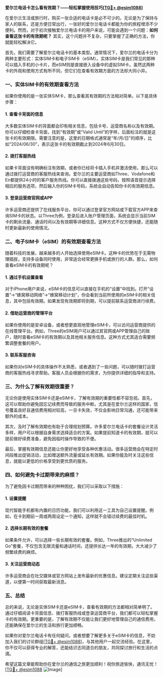 **爱尔兰电话卡怎么看有效期？——轻松掌握使用技巧[[TG💪+ @esim1088](https://t.me/s/esim1088)]**

在爱尔兰生活或旅行时，购买一张合适的电话卡是必不可少的。无论是为了保持与家人的联系，还是方便日常出行，一张好的爱尔兰电话卡都能为你的旅程增添不少便利。然而，对于初次接触爱尔兰电话卡的用户来说，可能会遇到一个问题：**如何查看这张卡的有效期呢？** 其实，这个问题并不复杂，只要掌握了正确的方法，你就能轻松解决它。

首先，我们需要了解爱尔兰电话卡的基本类型。通常情况下，爱尔兰的电话卡分为两种主要形式：实体SIM卡和电子SIM卡（eSIM）。实体SIM卡是我们常见的那种可以插入手机的小卡片，而eSIM则是直接嵌入设备中的虚拟SIM卡。虽然这两种卡的外观和使用方式有所不同，但它们在查看有效期方面的方法却大同小异。

### **一、实体SIM卡的有效期查看方法**

如果你使用的是一张实体SIM卡，那么查看其有效期的方法相对简单。以下是具体步骤：

#### **1. 查看卡背面的信息**
大多数实体SIM卡的背面都会印有相关信息，包括卡号、运营商名称以及有效期。你可以仔细检查卡背面，找到“有效期”或“Valid Until”的字样，后面标注的就是这张卡的有效期限。需要注意的是，这里的日期格式通常是“年/月/日”的顺序，比如“2024/06/30”，表示这张卡的有效期截止到2024年6月30日。

#### **2. 拨打客服热线**
如果卡背面没有明确标注有效期，或者你已经将卡插入手机并激活使用，那么可以通过拨打运营商的客服热线来查询。爱尔兰的主要运营商如Three、Vodafone和Eir都提供24小时的客户服务热线。你可以直接拨通这些号码，按照语音提示选择相应的服务选项，然后输入你的SIM卡号码，系统会自动告知你卡的有效期信息。

#### **3. 登录运营商官网或APP**
许多运营商还提供了在线服务平台，你可以通过登录官方网站或下载官方APP来查询SIM卡的状态。以Three为例，登录后进入账户管理页面，系统会显示当前SIM卡的剩余流量、通话时间以及有效期等详细信息。这种方式不仅方便快捷，还能随时更新最新的使用情况。

### **二、电子SIM卡（eSIM）的有效期查看方法**

随着科技的发展，越来越多的人开始选择使用eSIM卡。这种卡的优势在于无需物理插拔，支持多设备同时使用，非常适合经常更换手机或旅行的人群。那么，如何查看eSIM卡的有效期呢？

#### **1. 通过手机设置查看**
对于iPhone用户来说，eSIM卡的信息可以直接在手机的“设置”中找到。打开“设置”→“蜂窝移动网络”→“蜂窝移动计划”，你会看到当前所使用的eSIM卡的相关信息，其中包括有效期。如果发现有效期即将到期，可以提前联系运营商进行续费。

#### **2. 借助运营商的管理平台**
如果你使用的是安卓设备，或者想更直观地管理eSIM卡，可以访问运营商提供的在线管理平台。例如，Three的eSIM用户可以通过其官网或APP管理自己的账户，随时查看eSIM卡的有效期以及其他相关服务信息。这种方式尤其适合需要频繁调整套餐的用户。

#### **3. 联系客服咨询**
如果你对eSIM卡的具体操作不太熟悉，或者遇到了一些问题，可以随时拨打运营商的客服热线寻求帮助。客服人员会根据你的需求，为你提供详细的指导和支持。

### **三、为什么了解有效期很重要？**

无论你是使用实体SIM卡还是eSIM卡，了解有效期的重要性都不容忽视。首先，这可以帮助你避免因忘记续费而导致的服务中断。尤其是在爱尔兰这样的国家，信号覆盖良好且通信费用相对较高，一旦卡失效，不仅会影响日常沟通，还可能带来额外的成本。

其次，及时了解有效期也有助于合理规划预算。许多爱尔兰电话卡的套餐设计灵活多样，用户可以根据自身需求选择适合的方案。如果提前知道卡的有效期，就可以提前做好续费准备，避免因临时操作导致的不便。

最后，掌握有效期信息还能让你更好地享受各种优惠活动。很多运营商会在特定时间段推出促销活动，比如赠送额外流量或延长有效期。如果你能及时关注这些信息，就能以更低的价格享受到更优质的服务。

### **四、如何避免卡过期带来的麻烦？**

为了避免因卡过期而带来的种种困扰，我们可以采取以下措施：

#### **1. 设置提醒**
现代智能手机都有内置的日历功能，我们可以利用这一工具为自己设置提醒。例如，在卡到期前一周或两周设定一个通知，这样就不会错过续费的最佳时机。

#### **2. 选择长期有效的套餐**
如果条件允许，可以选择一些长期有效的套餐。例如，Three推出的“Unlimited Go”套餐，不仅包含无限流量和通话时间，还提供长达一年的有效期，大大减少了频繁续费的麻烦。

#### **3. 关注运营商动态**
许多运营商会在社交媒体或官方网站上发布最新的优惠信息。建议定期关注这些渠道，以便第一时间获取最新消息。

### **五、总结**

总的来说，无论是实体SIM卡还是eSIM卡，查看有效期的方法都相对简单明了。通过仔细阅读卡背面信息、拨打客服热线或登录运营商平台，我们都可以轻松掌握卡的有效期。更重要的是，了解有效期不仅能让我们更好地管理自己的通信费用，还能确保在爱尔兰的生活和旅行更加顺畅。

如果你对爱尔兰电话卡有任何疑问，或者想要了解更多关于eSIM卡的信息，不妨加入我们的讨论群组[[TG💪+ @esim1088](https://t.me/s/esim1088)]，与其他用户一起交流经验。在这里，你不仅可以获得专业的解答，还能结识志同道合的朋友，共同探讨旅行和生活的点滴。

希望这篇文章能帮助你在爱尔兰的通信之旅更加顺利！祝你旅途愉快，通讯无忧！[[TG💪+ @esim1088](https://t.me/s/esim1088) ![Image](https://i.postimg.cc/4NQfJmqS/Snipaste-2025-05-13-00-14-12.png)]